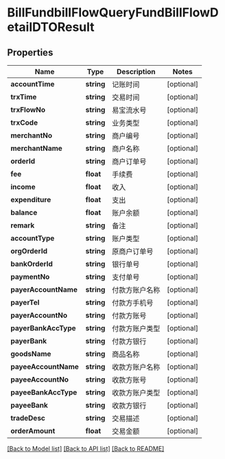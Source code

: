 # BillFundbillFlowQueryFundBillFlowDetailDTOResult

## Properties
Name | Type | Description | Notes
------------ | ------------- | ------------- | -------------
**accountTime** | **string** | 记账时间 | [optional] 
**trxTime** | **string** | 交易时间 | [optional] 
**trxFlowNo** | **string** | 易宝流水号 | [optional] 
**trxCode** | **string** | 业务类型 | [optional] 
**merchantNo** | **string** | 商户编号 | [optional] 
**merchantName** | **string** | 商户名称 | [optional] 
**orderId** | **string** | 商户订单号 | [optional] 
**fee** | **float** | 手续费 | [optional] 
**income** | **float** | 收入 | [optional] 
**expenditure** | **float** | 支出 | [optional] 
**balance** | **float** | 账户余额 | [optional] 
**remark** | **string** | 备注 | [optional] 
**accountType** | **string** | 账户类型 | [optional] 
**orgOrderId** | **string** | 原商户订单号 | [optional] 
**bankOrderId** | **string** | 银行单号 | [optional] 
**paymentNo** | **string** | 支付单号 | [optional] 
**payerAccountName** | **string** | 付款方账户名称 | [optional] 
**payerTel** | **string** | 付款方手机号 | [optional] 
**payerAccountNo** | **string** | 付款方账号 | [optional] 
**payerBankAccType** | **string** | 付款方账户类型 | [optional] 
**payerBank** | **string** | 付款方银行 | [optional] 
**goodsName** | **string** | 商品名称 | [optional] 
**payeeAccountName** | **string** | 收款方账户名称 | [optional] 
**payeeAccountNo** | **string** | 收款方账号 | [optional] 
**payeeBankAccType** | **string** | 收款方账户类型 | [optional] 
**payeeBank** | **string** | 收款方银行 | [optional] 
**tradeDesc** | **string** | 交易描述 | [optional] 
**orderAmount** | **float** | 交易金额 | [optional] 

[[Back to Model list]](../README.md#documentation-for-models) [[Back to API list]](../README.md#documentation-for-api-endpoints) [[Back to README]](../README.md)


